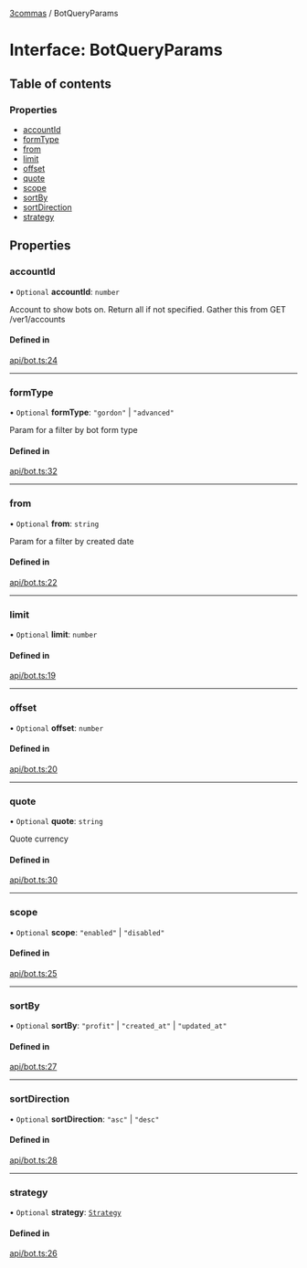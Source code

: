 [3commas](../README.md) / BotQueryParams

# Interface: BotQueryParams

## Table of contents

### Properties

- [accountId](BotQueryParams.md#accountid)
- [formType](BotQueryParams.md#formtype)
- [from](BotQueryParams.md#from)
- [limit](BotQueryParams.md#limit)
- [offset](BotQueryParams.md#offset)
- [quote](BotQueryParams.md#quote)
- [scope](BotQueryParams.md#scope)
- [sortBy](BotQueryParams.md#sortby)
- [sortDirection](BotQueryParams.md#sortdirection)
- [strategy](BotQueryParams.md#strategy)

## Properties

### accountId

• `Optional` **accountId**: `number`

Account to show bots on. Return all if not specified. Gather this from GET /ver1/accounts

#### Defined in

[api/bot.ts:24](https://github.com/ozum/3commas/blob/3d2d741/src/api/bot.ts#L24)

---

### formType

• `Optional` **formType**: `"gordon"` \| `"advanced"`

Param for a filter by bot form type

#### Defined in

[api/bot.ts:32](https://github.com/ozum/3commas/blob/3d2d741/src/api/bot.ts#L32)

---

### from

• `Optional` **from**: `string`

Param for a filter by created date

#### Defined in

[api/bot.ts:22](https://github.com/ozum/3commas/blob/3d2d741/src/api/bot.ts#L22)

---

### limit

• `Optional` **limit**: `number`

#### Defined in

[api/bot.ts:19](https://github.com/ozum/3commas/blob/3d2d741/src/api/bot.ts#L19)

---

### offset

• `Optional` **offset**: `number`

#### Defined in

[api/bot.ts:20](https://github.com/ozum/3commas/blob/3d2d741/src/api/bot.ts#L20)

---

### quote

• `Optional` **quote**: `string`

Quote currency

#### Defined in

[api/bot.ts:30](https://github.com/ozum/3commas/blob/3d2d741/src/api/bot.ts#L30)

---

### scope

• `Optional` **scope**: `"enabled"` \| `"disabled"`

#### Defined in

[api/bot.ts:25](https://github.com/ozum/3commas/blob/3d2d741/src/api/bot.ts#L25)

---

### sortBy

• `Optional` **sortBy**: `"profit"` \| `"created_at"` \| `"updated_at"`

#### Defined in

[api/bot.ts:27](https://github.com/ozum/3commas/blob/3d2d741/src/api/bot.ts#L27)

---

### sortDirection

• `Optional` **sortDirection**: `"asc"` \| `"desc"`

#### Defined in

[api/bot.ts:28](https://github.com/ozum/3commas/blob/3d2d741/src/api/bot.ts#L28)

---

### strategy

• `Optional` **strategy**: [`Strategy`](../README.md#strategy)

#### Defined in

[api/bot.ts:26](https://github.com/ozum/3commas/blob/3d2d741/src/api/bot.ts#L26)

